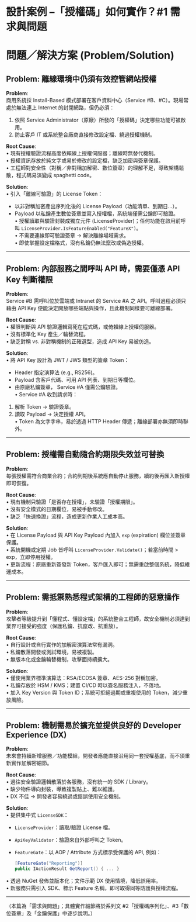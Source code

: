 # 設計案例 –「授權碼」如何實作？#1 需求與問題

# 問題／解決方案 (Problem/Solution)

## Problem: 離線環境中仍須有效控管網站授權

**Problem**:  
商用系統採 Install-Based 模式部署在客戶資料中心（Service #B、#C）。現場常處於無法連上 Internet 的封閉網路，但仍必須：
1. 依照 Service Administrator（原廠）所發的「授權碼」決定哪些功能可被啟用。  
2. 防止客戶 IT 或系統整合廠商直接修改設定檔、繞過授權機制。

**Root Cause**:  
• 現有授權驗證流程高度依賴線上授權伺服器；離線時無替代機制。  
• 授權資訊存放於純文字或易於修改的設定檔，缺乏加密與簽章保護。  
• 工程師對安全性（對稱／非對稱加解密、數位簽章）的理解不足，導致架構鬆散，程式碼易演變成 spaghetti code。

**Solution**:  
• 引入「離線可驗證」的 License Token：  
  - 以非對稱加密產出序列化後的 License Payload（功能清單、到期日…）。  
  - Payload 以私鑰產生數位簽章並寫入授權檔，系統端僅需公鑰即可驗證。  
• 授權讀取與驗證封裝成獨立元件 (LicenseProvider)；任何功能在啟用前呼叫 `LicenseProvider.IsFeatureEnabled("FeatureX")`。  
• 不需要連線即可驗證簽章 → 解決離線場域需求。  
• 即使掌握設定檔格式，沒有私鑰仍無法竄改或偽造授權。

---

## Problem: 內部服務之間呼叫 API 時，需要僅憑 API Key 判斷權限

**Problem**:  
Service #B 需呼叫位於雲端或 Intranet 的 Service #A 之 API。呼叫過程必須只藉由 API Key 便能決定開放哪些端點與操作，且此機制同樣要可離線部署。

**Root Cause**:  
• 權限判斷與 API 驗證邏輯寫死在程式碼，或倚賴線上授權伺服器。  
• 沒有標準化 Key 產生／輪替流程。  
• 缺乏對稱 vs. 非對稱機制的正確選型，造成 API Key 易被仿造。

**Solution**:  
• 將 API Key 設計為 JWT / JWS 類型的簽章 Token：  
  - Header 指定演算法 (e.g., RS256)。  
  - Payload 含客戶代碼、可用 API 列表、到期日等欄位。  
  - 由原廠私鑰簽章， Service #A 僅需公鑰驗證。  
• Service #A 收到請求時：  
  1. 解析 Token → 驗證簽章。  
  2. 讀取 Payload → 決定授權 API。  
• Token 為文字字串，易於透過 HTTP Header 傳遞；離線部署亦無須即時聯外。

---

## Problem: 授權需自動隨合約期限失效並可替換

**Problem**:  
每張授權需符合商業合約；合約到期後系統應自動停止服務，續約後再匯入新授權即可恢復。

**Root Cause**:  
• 現有機制只驗證「是否存在授權」，未驗證「授權期限」。  
• 沒有安全模式的日期欄位，易被手動修改。  
• 缺乏「快速換證」流程，造成更新作業人工成本高。

**Solution**:  
• 在 License Payload 與 API Key Payload 內加入 `exp` (expiration) 欄位並簽章保護。  
• 系統開機或定期 Job 皆呼叫 `LicenseProvider.Validate()`；若當前時間 > exp，立即停用授權。  
• 更新流程：原廠重新簽發新 Token，客戶匯入即可；無需重啟整個系統，降低維運成本。

---

## Problem: 需抵禦熟悉程式架構的工程師的惡意操作

**Problem**:  
攻擊者等級提升到「懂程式、懂設定檔」的系統整合工程師，故安全機制必須達到業界可接受的強度（保護私鑰、抗竄改、抗重放）。

**Root Cause**:  
• 自行設計或自行實作的加解密演算法常有漏洞。  
• 私鑰散落開發或測試環境，易被複製。  
• 無版本化或金鑰輪替機制，攻擊面持續擴大。

**Solution**:  
• 僅使用業界標準演算法：RSA/ECDSA 簽章、AES-256 對稱加密。  
• 私鑰存放於 HSM / KMS；建置 CI/CD 時以簽名服務注入，不落地。  
• 加入 Key Version 與 Token ID；系統可拒絕過期或重複使用的 Token，減少重放風險。

---

## Problem: 機制需易於擴充並提供良好的 Developer Experience (DX)

**Problem**:  
未來會持續新增服務／功能模組，開發者應能直接沿用同一套授權基底，而不須重新實作加解密細節。

**Root Cause**:  
• 過往安全驗證邏輯散落於各服務，沒有統一的 SDK / Library。  
• 缺少物件導向封裝，導致複製貼上、難以維護。  
• DX 不佳 → 開發者容易繞過或錯誤使用安全機制。

**Solution**:  
• 提供集中式 `LicenseSDK`：  
  - `LicenseProvider`：讀取/驗證 License 檔。  
  - `ApiKeyValidator`：驗證來自外部呼叫之 Token。  
  - `FeatureGate`：以 AOP / Attribute 方式標示受保護的 API, 例如：  

    ```csharp
    [FeatureGate("Reporting")]
    public IActionResult GetReport() { ... }
    ```  
• 透過 NuGet 發佈並版本化；文件示範 DX 使用情境，降低誤用率。  
• 新服務只需引入 SDK、標示 Feature 名稱，即可取得同等防護與授權流程。

---

（本篇為「需求與問題」；具體實作細節將於系列文 #2「授權碼序列化」、#3「數位簽章」及「金鑰保護」中逐步說明。）